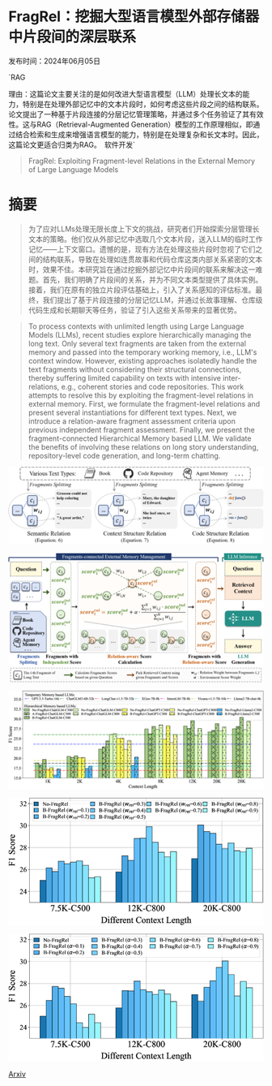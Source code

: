 # FragRel：挖掘大型语言模型外部存储器中片段间的深层联系

发布时间：2024年06月05日

`RAG

理由：这篇论文主要关注的是如何改进大型语言模型（LLM）处理长文本的能力，特别是在处理外部记忆中的文本片段时，如何考虑这些片段之间的结构联系。论文提出了一种基于片段连接的分层记忆管理策略，并通过多个任务验证了其有效性。这与RAG（Retrieval-Augmented Generation）模型的工作原理相似，即通过结合检索和生成来增强语言模型的能力，特别是在处理复杂和长文本时。因此，这篇论文更适合归类为RAG。` `软件开发`

> FragRel: Exploiting Fragment-level Relations in the External Memory of Large Language Models

# 摘要

> 为了应对LLMs处理无限长度上下文的挑战，研究者们开始探索分层管理长文本的策略。他们仅从外部记忆中选取几个文本片段，送入LLM的临时工作记忆——上下文窗口。遗憾的是，现有方法在处理这些片段时忽视了它们之间的结构联系，导致在处理如连贯故事和代码仓库这类内部关系紧密的文本时，效果不佳。本研究旨在通过挖掘外部记忆中片段间的联系来解决这一难题。首先，我们明确了片段间的关系，并为不同文本类型提供了具体实例。接着，我们在原有的独立片段评估基础上，引入了关系感知的评估标准。最终，我们提出了基于片段连接的分层记忆LLM，并通过长故事理解、仓库级代码生成和长期聊天等任务，验证了引入这些关系带来的显著优势。

> To process contexts with unlimited length using Large Language Models (LLMs), recent studies explore hierarchically managing the long text. Only several text fragments are taken from the external memory and passed into the temporary working memory, i.e., LLM's context window. However, existing approaches isolatedly handle the text fragments without considering their structural connections, thereby suffering limited capability on texts with intensive inter-relations, e.g., coherent stories and code repositories. This work attempts to resolve this by exploiting the fragment-level relations in external memory. First, we formulate the fragment-level relations and present several instantiations for different text types. Next, we introduce a relation-aware fragment assessment criteria upon previous independent fragment assessment. Finally, we present the fragment-connected Hierarchical Memory based LLM. We validate the benefits of involving these relations on long story understanding, repository-level code generation, and long-term chatting.

![FragRel：挖掘大型语言模型外部存储器中片段间的深层联系](../../../paper_images/2406.03092/x1.png)

![FragRel：挖掘大型语言模型外部存储器中片段间的深层联系](../../../paper_images/2406.03092/x2.png)

![FragRel：挖掘大型语言模型外部存储器中片段间的深层联系](../../../paper_images/2406.03092/x3.png)

![FragRel：挖掘大型语言模型外部存储器中片段间的深层联系](../../../paper_images/2406.03092/x4.png)

![FragRel：挖掘大型语言模型外部存储器中片段间的深层联系](../../../paper_images/2406.03092/x5.png)

[Arxiv](https://arxiv.org/abs/2406.03092)